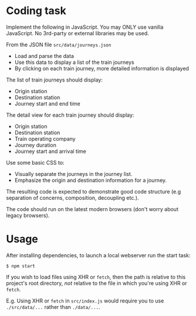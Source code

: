# Coding task

Implement the following in JavaScript. You may ONLY use vanilla JavaScript. No 3rd-party or external libraries may be used.

From the JSON file `src/data/journeys.json`

- Load and parse the data
- Use this data to display a list of the train journeys
- By clicking on each train journey, more detailed information is displayed

The list of train journeys should display:
- Origin station
- Destination station
- Journey start and end time

The detail view for each train journey should display:
- Origin station
- Destination station
- Train operating company
- Journey duration
- Journey start and arrival time

Use some basic CSS to:
- Visually separate the journeys in the journey list.
- Emphasize the origin and destination information for a journey.

The resulting code is expected to demonstrate good code structure (e.g separation of concerns, composition, decoupling etc.).

The code should run on the latest modern browsers (don't worry about legacy browsers).


# Usage

After installing dependencies, to launch a local webserver run the start task:

```
$ npm start
```

If you wish to load files using XHR or `fetch`, then the path is relative to this project's root directory, _not_ relative to the file in which you're using XHR or `fetch`.

E.g. Using XHR or `fetch` in `src/index.js` would require you to use  `./src/data/...` rather than `./data/...`.
